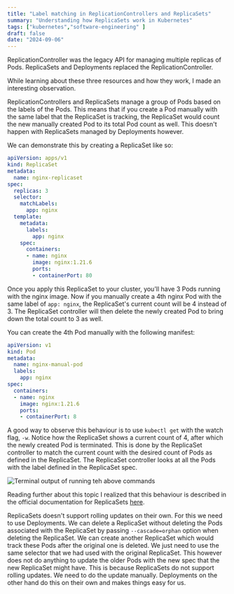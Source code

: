 ```yaml
---
title: "Label matching in ReplicationControllers and ReplicaSets"
summary: "Understanding how ReplicaSets work in Kubernetes"
tags: ["kubernetes","software-engineering" ]
draft: false
date: "2024-09-06"
---
```


ReplicationController was the legacy API for managing multiple replicas of Pods. ReplicaSets and Deployments replaced the ReplicationController.

While learning about these three resources and how they work, I made an interesting observation.

ReplicationControllers and ReplicaSets manage a group of Pods based on the labels of the Pods. This means that if you create a Pod manually with the same label that the ReplicaSet is tracking, the ReplicaSet would count the new manually created Pod to its total Pod count as well. This doesn't happen with ReplicaSets managed by Deployments however.

We can demonstrate this by creating a ReplicaSet like so:

```yaml
apiVersion: apps/v1
kind: ReplicaSet
metadata:
  name: nginx-replicaset
spec:
  replicas: 3
  selector:
    matchLabels:
      app: nginx
  template:
    metadata:
      labels:
        app: nginx
    spec:
      containers:
      - name: nginx
        image: nginx:1.21.6
        ports:
        - containerPort: 80
```

Once you apply this ReplicaSet to your cluster, you'll have 3 Pods running with the nginx image. Now if you manually create a 4th nginx Pod with the same label of `app: nginx`, the ReplicaSet's current count will be 4 instead of 3. The ReplicaSet controller will then delete the newly created Pod to bring down the total count to 3 as well.

You can create the 4th Pod manually with the following manifest:

```yaml
apiVersion: v1
kind: Pod
metadata:
  name: nginx-manual-pod
  labels:
    app: nginx
spec:
  containers:
  - name: nginx
	image: nginx:1.21.6
	ports:
	- containerPort: 8
```

A good way to observe this behaviour is to use `kubectl get` with the watch flag, `-w`. Notice how the ReplicaSet shows a current count of 4, after which the newly created Pod is terminated. This is done by the ReplicaSet controller to match the current count with the desired count of Pods as defined in the ReplicaSet. The ReplicaSet controller looks at all the Pods with the label defined in the ReplicaSet spec. 

![Terminal output of running teh above commands](/static/images/replication/terminal-output.png)

Reading further about this topic I realized that this behaviour is described in the official documentation for ReplicaSets [here](https://kubernetes.io/docs/concepts/workloads/controllers/replicaset/#non-template-pod-acquisitions).

ReplicaSets doesn't support rolling updates on their own. For this we need to use Deployments. We can delete a ReplicaSet without deleting the Pods associated with the ReplicaSet by passing `--cascade=orphan` option when deleting the ReplicaSet. We can create another ReplicaSet which would track these Pods after the original one is deleted. We just need to use the same selector that we had used with the original ReplicaSet. This however does not do anything to update the older Pods with the new spec that the new ReplicaSet might have. This is because ReplicaSets do not support rolling updates. We need to do the update manually. Deployments on the other hand do this on their own and makes things easy for us.
